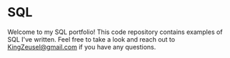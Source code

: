 # SQL
Welcome to my SQL portfolio! This code repository contains examples of SQL I've written. Feel free to take a look and reach out to KingZeusel@gmail.com if you have any questions.
